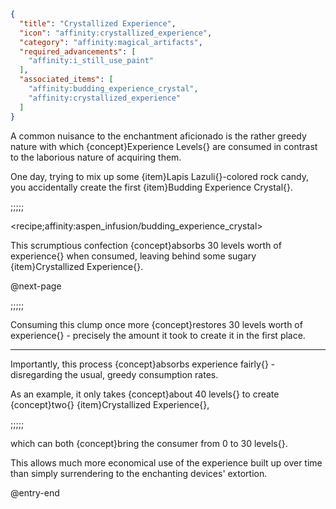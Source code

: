 ```json
{
  "title": "Crystallized Experience",
  "icon": "affinity:crystallized_experience",
  "category": "affinity:magical_artifacts",
  "required_advancements": [
    "affinity:i_still_use_paint"
  ],
  "associated_items": [
    "affinity:budding_experience_crystal",
    "affinity:crystallized_experience"
  ]
}
```

A common nuisance to the enchantment aficionado is the rather greedy nature with which {concept}Experience Levels{} are
consumed in contrast to the laborious nature of acquiring them.


One day, trying to mix up some {item}Lapis Lazuli{}-colored rock candy, you accidentally create the first
{item}Budding Experience Crystal{}.

;;;;;

<recipe;affinity:aspen_infusion/budding_experience_crystal>

This scrumptious confection {concept}absorbs 30 levels worth of experience{} when consumed,
leaving behind some sugary {item}Crystallized Experience{}.


@next-page


;;;;;

Consuming this clump once more {concept}restores 30 levels worth of experience{} - precisely the amount it took to create
it in the first place.

---

Importantly, this process {concept}absorbs experience fairly{} - disregarding the usual, greedy consumption rates.


As an example, it only takes {concept}about 40 levels{} to create {concept}two{} {item}Crystallized Experience{},

;;;;;

which can both {concept}bring the consumer from 0 to 30 levels{}.


This allows much more economical use of the experience built up over time than simply surrendering to the
enchanting devices' extortion.

@entry-end